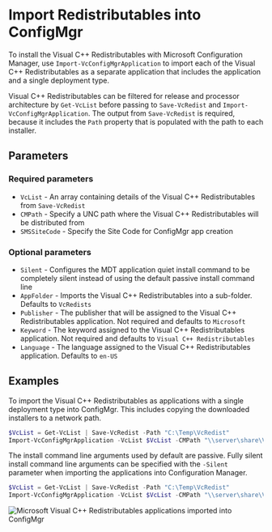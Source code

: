 # Import Redistributables into ConfigMgr

To install the Visual C++ Redistributables with Microsoft Configuration Manager, use `Import-VcConfigMgrApplication` to import each of the Visual C++ Redistributables as a separate application that includes the application and a single deployment type.

Visual C++ Redistributables can be filtered for release and processor architecture by `Get-VcList` before passing to `Save-VcRedist` and `Import-VcConfigMgrApplication`. The output from `Save-VcRedist` is required, because it includes the `Path` property that is populated with the path to each installer.

## Parameters

### Required parameters

* `VcList` - An array containing details of the Visual C++ Redistributables from `Save-VcRedist`
* `CMPath` - Specify a UNC path where the Visual C++ Redistributables will be distributed from
* `SMSSiteCode` - Specify the Site Code for ConfigMgr app creation

### Optional parameters

* `Silent` - Configures the MDT application quiet install command to be completely silent instead of using the default passive install command line
* `AppFolder` - Imports the Visual C++ Redistributables into a sub-folder. Defaults to `VcRedists`
* `Publisher` - The publisher that will be assigned to the Visual C++ Redistributables application. Not required and defaults to `Microsoft`
* `Keyword` - The keyword assigned to the Visual C++ Redistributables application. Not required and defaults to `Visual C++ Redistributables`
* `Language` - The language assigned to the Visual C++ Redistributables application. Defaults to `en-US`

## Examples

To import the Visual C++ Redistributables as applications with a single deployment type into ConfigMgr. This includes copying the downloaded installers to a network path.

```powershell
$VcList = Get-VcList | Save-VcRedist -Path "C:\Temp\VcRedist"
Import-VcConfigMgrApplication -VcList $VcList -CMPath "\\server\share\VcRedist" -SMSSiteCode LAB
```

The install command line arguments used by default are passive. Fully silent install command line arguments can be specified with the `-Silent` parameter when importing the applications into Configuration Manager.

```powershell
$VcList = Get-VcList | Save-VcRedist -Path "C:\Temp\VcRedist"
Import-VcConfigMgrApplication -VcList $VcList -CMPath "\\server\share\VcRedist" -SMSSiteCode LAB -Silent
```

![Microsoft Visual C++ Redistributables applications imported into ConfigMgr](/assets/images/vcredistconfigmgr.png)
